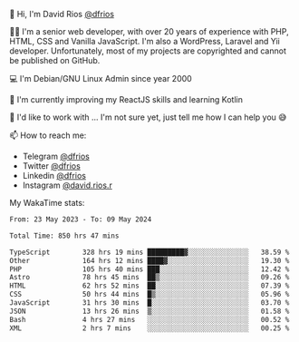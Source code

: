👋 Hi, I'm David Rios [@dfrios](https://github.com/dfrios)

👨‍💻 I'm a senior web developer, with over 20 years of experience with PHP, HTML, CSS and Vanilla JavaScript. I'm also a WordPress, Laravel and Yii developer. Unfortunately, most of my projects are copyrighted and cannot be published on GitHub.

💻 I'm Debian/GNU Linux Admin since year 2000

🌱 I'm currently improving my ReactJS skills and learning Kotlin

💞️ I'd like to work with ... I'm not sure yet, just tell me how I can help you 😅


📫 How to reach me:
* Telegram [@dfrios](https://t.me/dfrios)
* Twitter [@dfrios](https://twitter.com/dfrios)
* Linkedin [@dfrios](https://linkedin.com/in/dfrios)
* Instagram [@david.rios.r](https://instagram.com/david.rios.r)



My WakaTime stats:
<!--START_SECTION:waka-->

```txt
From: 23 May 2023 - To: 09 May 2024

Total Time: 850 hrs 47 mins

TypeScript        328 hrs 19 mins █████████▓░░░░░░░░░░░░░░░   38.59 %
Other             164 hrs 12 mins ████▓░░░░░░░░░░░░░░░░░░░░   19.30 %
PHP               105 hrs 40 mins ███░░░░░░░░░░░░░░░░░░░░░░   12.42 %
Astro             78 hrs 45 mins  ██▒░░░░░░░░░░░░░░░░░░░░░░   09.26 %
HTML              62 hrs 52 mins  ██░░░░░░░░░░░░░░░░░░░░░░░   07.39 %
CSS               50 hrs 44 mins  █▒░░░░░░░░░░░░░░░░░░░░░░░   05.96 %
JavaScript        31 hrs 30 mins  █░░░░░░░░░░░░░░░░░░░░░░░░   03.70 %
JSON              13 hrs 26 mins  ▒░░░░░░░░░░░░░░░░░░░░░░░░   01.58 %
Bash              4 hrs 27 mins   ░░░░░░░░░░░░░░░░░░░░░░░░░   00.52 %
XML               2 hrs 7 mins    ░░░░░░░░░░░░░░░░░░░░░░░░░   00.25 %
```

<!--END_SECTION:waka-->

